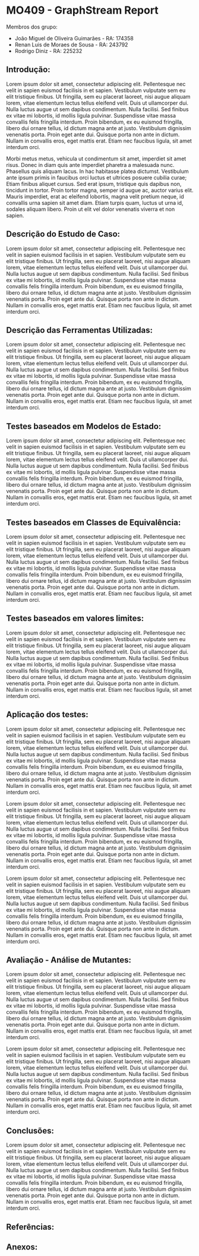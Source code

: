 # MO409 - GraphStream Report

Membros dos grupo:

* João Miguel de Oliveira Guimarães - RA: 174358
* Renan Luis de Moraes de Sousa - RA: 243792
* Rodrigo Diniz - RA: 225232

## Introdução:

Lorem ipsum dolor sit amet, consectetur adipiscing elit. Pellentesque nec velit in sapien euismod facilisis in et sapien. Vestibulum vulputate sem eu elit tristique finibus. Ut fringilla, sem eu placerat laoreet, nisi augue aliquam lorem, vitae elementum lectus tellus eleifend velit. Duis ut ullamcorper dui. Nulla luctus augue ut sem dapibus condimentum. Nulla facilisi. Sed finibus ex vitae mi lobortis, id mollis ligula pulvinar. Suspendisse vitae massa convallis felis fringilla interdum. Proin bibendum, ex eu euismod fringilla, libero dui ornare tellus, id dictum magna ante at justo. Vestibulum dignissim venenatis porta. Proin eget ante dui. Quisque porta non ante in dictum. Nullam in convallis eros, eget mattis erat. Etiam nec faucibus ligula, sit amet interdum orci.

Morbi metus metus, vehicula ut condimentum sit amet, imperdiet sit amet risus. Donec in diam quis ante imperdiet pharetra a malesuada nunc. Phasellus quis aliquam lacus. In hac habitasse platea dictumst. Vestibulum ante ipsum primis in faucibus orci luctus et ultrices posuere cubilia curae; Etiam finibus aliquet cursus. Sed erat ipsum, tristique quis dapibus non, tincidunt in tortor. Proin tortor magna, semper id augue ac, auctor varius elit. Mauris imperdiet, erat ac eleifend lobortis, magna velit pretium neque, id convallis urna sapien sit amet diam. Etiam turpis quam, luctus ut urna id, sodales aliquam libero. Proin ut elit vel dolor venenatis viverra et non sapien.

## Descrição do Estudo de Caso:

Lorem ipsum dolor sit amet, consectetur adipiscing elit. Pellentesque nec velit in sapien euismod facilisis in et sapien. Vestibulum vulputate sem eu elit tristique finibus. Ut fringilla, sem eu placerat laoreet, nisi augue aliquam lorem, vitae elementum lectus tellus eleifend velit. Duis ut ullamcorper dui. Nulla luctus augue ut sem dapibus condimentum. Nulla facilisi. Sed finibus ex vitae mi lobortis, id mollis ligula pulvinar. Suspendisse vitae massa convallis felis fringilla interdum. Proin bibendum, ex eu euismod fringilla, libero dui ornare tellus, id dictum magna ante at justo. Vestibulum dignissim venenatis porta. Proin eget ante dui. Quisque porta non ante in dictum. Nullam in convallis eros, eget mattis erat. Etiam nec faucibus ligula, sit amet interdum orci.

## Descrição das Ferramentas Utilizadas:

Lorem ipsum dolor sit amet, consectetur adipiscing elit. Pellentesque nec velit in sapien euismod facilisis in et sapien. Vestibulum vulputate sem eu elit tristique finibus. Ut fringilla, sem eu placerat laoreet, nisi augue aliquam lorem, vitae elementum lectus tellus eleifend velit. Duis ut ullamcorper dui. Nulla luctus augue ut sem dapibus condimentum. Nulla facilisi. Sed finibus ex vitae mi lobortis, id mollis ligula pulvinar. Suspendisse vitae massa convallis felis fringilla interdum. Proin bibendum, ex eu euismod fringilla, libero dui ornare tellus, id dictum magna ante at justo. Vestibulum dignissim venenatis porta. Proin eget ante dui. Quisque porta non ante in dictum. Nullam in convallis eros, eget mattis erat. Etiam nec faucibus ligula, sit amet interdum orci.

## Testes baseados em Modelos de Estado:

Lorem ipsum dolor sit amet, consectetur adipiscing elit. Pellentesque nec velit in sapien euismod facilisis in et sapien. Vestibulum vulputate sem eu elit tristique finibus. Ut fringilla, sem eu placerat laoreet, nisi augue aliquam lorem, vitae elementum lectus tellus eleifend velit. Duis ut ullamcorper dui. Nulla luctus augue ut sem dapibus condimentum. Nulla facilisi. Sed finibus ex vitae mi lobortis, id mollis ligula pulvinar. Suspendisse vitae massa convallis felis fringilla interdum. Proin bibendum, ex eu euismod fringilla, libero dui ornare tellus, id dictum magna ante at justo. Vestibulum dignissim venenatis porta. Proin eget ante dui. Quisque porta non ante in dictum. Nullam in convallis eros, eget mattis erat. Etiam nec faucibus ligula, sit amet interdum orci.

## Testes baseados em Classes de Equivalência:

Lorem ipsum dolor sit amet, consectetur adipiscing elit. Pellentesque nec velit in sapien euismod facilisis in et sapien. Vestibulum vulputate sem eu elit tristique finibus. Ut fringilla, sem eu placerat laoreet, nisi augue aliquam lorem, vitae elementum lectus tellus eleifend velit. Duis ut ullamcorper dui. Nulla luctus augue ut sem dapibus condimentum. Nulla facilisi. Sed finibus ex vitae mi lobortis, id mollis ligula pulvinar. Suspendisse vitae massa convallis felis fringilla interdum. Proin bibendum, ex eu euismod fringilla, libero dui ornare tellus, id dictum magna ante at justo. Vestibulum dignissim venenatis porta. Proin eget ante dui. Quisque porta non ante in dictum. Nullam in convallis eros, eget mattis erat. Etiam nec faucibus ligula, sit amet interdum orci.

## Testes baseados em valores limites:

Lorem ipsum dolor sit amet, consectetur adipiscing elit. Pellentesque nec velit in sapien euismod facilisis in et sapien. Vestibulum vulputate sem eu elit tristique finibus. Ut fringilla, sem eu placerat laoreet, nisi augue aliquam lorem, vitae elementum lectus tellus eleifend velit. Duis ut ullamcorper dui. Nulla luctus augue ut sem dapibus condimentum. Nulla facilisi. Sed finibus ex vitae mi lobortis, id mollis ligula pulvinar. Suspendisse vitae massa convallis felis fringilla interdum. Proin bibendum, ex eu euismod fringilla, libero dui ornare tellus, id dictum magna ante at justo. Vestibulum dignissim venenatis porta. Proin eget ante dui. Quisque porta non ante in dictum. Nullam in convallis eros, eget mattis erat. Etiam nec faucibus ligula, sit amet interdum orci.

## Aplicação dos testes:

Lorem ipsum dolor sit amet, consectetur adipiscing elit. Pellentesque nec velit in sapien euismod facilisis in et sapien. Vestibulum vulputate sem eu elit tristique finibus. Ut fringilla, sem eu placerat laoreet, nisi augue aliquam lorem, vitae elementum lectus tellus eleifend velit. Duis ut ullamcorper dui. Nulla luctus augue ut sem dapibus condimentum. Nulla facilisi. Sed finibus ex vitae mi lobortis, id mollis ligula pulvinar. Suspendisse vitae massa convallis felis fringilla interdum. Proin bibendum, ex eu euismod fringilla, libero dui ornare tellus, id dictum magna ante at justo. Vestibulum dignissim venenatis porta. Proin eget ante dui. Quisque porta non ante in dictum. Nullam in convallis eros, eget mattis erat. Etiam nec faucibus ligula, sit amet interdum orci.

Lorem ipsum dolor sit amet, consectetur adipiscing elit. Pellentesque nec velit in sapien euismod facilisis in et sapien. Vestibulum vulputate sem eu elit tristique finibus. Ut fringilla, sem eu placerat laoreet, nisi augue aliquam lorem, vitae elementum lectus tellus eleifend velit. Duis ut ullamcorper dui. Nulla luctus augue ut sem dapibus condimentum. Nulla facilisi. Sed finibus ex vitae mi lobortis, id mollis ligula pulvinar. Suspendisse vitae massa convallis felis fringilla interdum. Proin bibendum, ex eu euismod fringilla, libero dui ornare tellus, id dictum magna ante at justo. Vestibulum dignissim venenatis porta. Proin eget ante dui. Quisque porta non ante in dictum. Nullam in convallis eros, eget mattis erat. Etiam nec faucibus ligula, sit amet interdum orci.

Lorem ipsum dolor sit amet, consectetur adipiscing elit. Pellentesque nec velit in sapien euismod facilisis in et sapien. Vestibulum vulputate sem eu elit tristique finibus. Ut fringilla, sem eu placerat laoreet, nisi augue aliquam lorem, vitae elementum lectus tellus eleifend velit. Duis ut ullamcorper dui. Nulla luctus augue ut sem dapibus condimentum. Nulla facilisi. Sed finibus ex vitae mi lobortis, id mollis ligula pulvinar. Suspendisse vitae massa convallis felis fringilla interdum. Proin bibendum, ex eu euismod fringilla, libero dui ornare tellus, id dictum magna ante at justo. Vestibulum dignissim venenatis porta. Proin eget ante dui. Quisque porta non ante in dictum. Nullam in convallis eros, eget mattis erat. Etiam nec faucibus ligula, sit amet interdum orci.

## Avaliação - Análise de Mutantes:

Lorem ipsum dolor sit amet, consectetur adipiscing elit. Pellentesque nec velit in sapien euismod facilisis in et sapien. Vestibulum vulputate sem eu elit tristique finibus. Ut fringilla, sem eu placerat laoreet, nisi augue aliquam lorem, vitae elementum lectus tellus eleifend velit. Duis ut ullamcorper dui. Nulla luctus augue ut sem dapibus condimentum. Nulla facilisi. Sed finibus ex vitae mi lobortis, id mollis ligula pulvinar. Suspendisse vitae massa convallis felis fringilla interdum. Proin bibendum, ex eu euismod fringilla, libero dui ornare tellus, id dictum magna ante at justo. Vestibulum dignissim venenatis porta. Proin eget ante dui. Quisque porta non ante in dictum. Nullam in convallis eros, eget mattis erat. Etiam nec faucibus ligula, sit amet interdum orci.

Lorem ipsum dolor sit amet, consectetur adipiscing elit. Pellentesque nec velit in sapien euismod facilisis in et sapien. Vestibulum vulputate sem eu elit tristique finibus. Ut fringilla, sem eu placerat laoreet, nisi augue aliquam lorem, vitae elementum lectus tellus eleifend velit. Duis ut ullamcorper dui. Nulla luctus augue ut sem dapibus condimentum. Nulla facilisi. Sed finibus ex vitae mi lobortis, id mollis ligula pulvinar. Suspendisse vitae massa convallis felis fringilla interdum. Proin bibendum, ex eu euismod fringilla, libero dui ornare tellus, id dictum magna ante at justo. Vestibulum dignissim venenatis porta. Proin eget ante dui. Quisque porta non ante in dictum. Nullam in convallis eros, eget mattis erat. Etiam nec faucibus ligula, sit amet interdum orci.

## Conclusões:

Lorem ipsum dolor sit amet, consectetur adipiscing elit. Pellentesque nec velit in sapien euismod facilisis in et sapien. Vestibulum vulputate sem eu elit tristique finibus. Ut fringilla, sem eu placerat laoreet, nisi augue aliquam lorem, vitae elementum lectus tellus eleifend velit. Duis ut ullamcorper dui. Nulla luctus augue ut sem dapibus condimentum. Nulla facilisi. Sed finibus ex vitae mi lobortis, id mollis ligula pulvinar. Suspendisse vitae massa convallis felis fringilla interdum. Proin bibendum, ex eu euismod fringilla, libero dui ornare tellus, id dictum magna ante at justo. Vestibulum dignissim venenatis porta. Proin eget ante dui. Quisque porta non ante in dictum. Nullam in convallis eros, eget mattis erat. Etiam nec faucibus ligula, sit amet interdum orci.

## Referências:

## Anexos:

